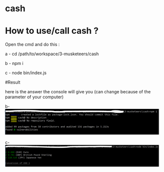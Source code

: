 # cash

# How to use/call cash ?

Open the cmd and do this :

 a - cd /path/to/workspace/3-musketeers/cash
 
 b - npm i
 
 c - node bin/index.js
 

#Result 

here is the answer the console will give you (can change because of the parameter of your computer)

b- ![Capture1](https://github.com/AmbreDonnadieu/3-musketeers/blob/master/cash/Capture1.PNG)

c- ![Capture2](https://github.com/AmbreDonnadieu/3-musketeers/blob/master/cash/Capture2.PNG)


